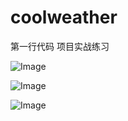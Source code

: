 ﻿# coolweather
第一行代码
项目实战练习

![Image](https://github.com/Microstrong0305/coolweather/master/app_img/1.png)


![Image](https://github.com/Microstrong0305/coolweather/master/app_img/2.png)

![Image](https://github.com/Microstrong0305/coolweather/blob/master/coolweather/app_img/3.png)


